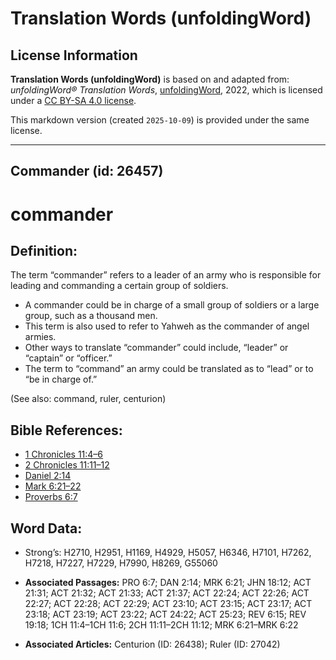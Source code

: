 # Translation Words (unfoldingWord)

## License Information

**Translation Words (unfoldingWord)** is based on and adapted from: _unfoldingWord® Translation Words_, [unfoldingWord](https://unfoldingword.org/utw), 2022, which is licensed under a [CC BY-SA 4.0 license](https://creativecommons.org/licenses/by-sa/4.0/legalcode.en).

This markdown version (created `2025-10-09`) is provided under the same license.



--------------------------------

## Commander (id: 26457)

commander
=========

Definition:
-----------

The term “commander” refers to a leader of an army who is responsible for leading and commanding a certain group of soldiers.

* A commander could be in charge of a small group of soldiers or a large group, such as a thousand men.
* This term is also used to refer to Yahweh as the commander of angel armies.
* Other ways to translate “commander” could include, “leader” or “captain” or “officer.”
* The term to “command” an army could be translated as to “lead” or to “be in charge of.”

(See also: command, ruler, centurion)

Bible References:
-----------------

* [1 Chronicles 11:4–6](https://ref.ly/1Chr11:4-1Chr11:6)
* [2 Chronicles 11:11–12](https://ref.ly/2Chr11:11-2Chr11:12)
* [Daniel 2:14](https://ref.ly/Dan2:14)
* [Mark 6:21–22](https://ref.ly/Mark6:21-Mark6:22)
* [Proverbs 6:7](https://ref.ly/Prov6:7)

Word Data:
----------

* Strong’s: H2710, H2951, H1169, H4929, H5057, H6346, H7101, H7262, H7218, H7227, H7229, H7990, H8269, G55060

* **Associated Passages:** PRO 6:7; DAN 2:14; MRK 6:21; JHN 18:12; ACT 21:31; ACT 21:32; ACT 21:33; ACT 21:37; ACT 22:24; ACT 22:26; ACT 22:27; ACT 22:28; ACT 22:29; ACT 23:10; ACT 23:15; ACT 23:17; ACT 23:18; ACT 23:19; ACT 23:22; ACT 24:22; ACT 25:23; REV 6:15; REV 19:18; 1CH 11:4–1CH 11:6; 2CH 11:11–2CH 11:12; MRK 6:21–MRK 6:22
* **Associated Articles:** Centurion (ID: 26438); Ruler (ID: 27042)

